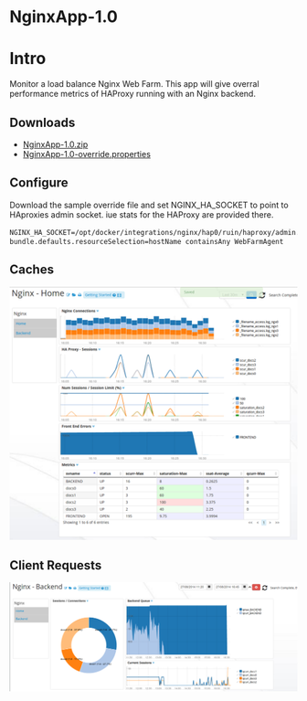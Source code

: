 # NginxApp-1.0

# Intro 

Monitor a load balance Nginx Web Farm. This app will give overral performance metrics of HAProxy running with an Nginx backend. 

## Downloads 

 * [NginxApp-1.0.zip](https://github.com/logscape/nginxapp/raw/master/NginxApp-1.0.zip)
 * [NginxApp-1.0-override.properties](https://github.com/logscape/nginxapp/raw/master/NginxApp-1.0-override.properties) 

## Configure 

 Download the sample override file and set NGINX_HA_SOCKET to point to HAproxies admin socket. iue stats for the HAProxy are provided there. 

	NGINX_HA_SOCKET=/opt/docker/integrations/nginx/hap0/ruin/haproxy/admin.sock
	bundle.defaults.resourceSelection=hostName containsAny WebFarmAgent


## Caches 
 ![](docs/images/nginxapp-home.png)

## Client Requests 
 ![](docs/images/nginxapp-backend.png)




